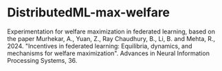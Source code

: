 # DistributedML-max-welfare

Experimentation for welfare maximization in federated learning, based on the paper Murhekar, A., Yuan, Z., Ray Chaudhury, B., Li, B. and Mehta, R., 2024. "Incentives in federated learning: Equilibria, dynamics, and mechanisms for welfare maximization". Advances in Neural Information Processing Systems, 36.
